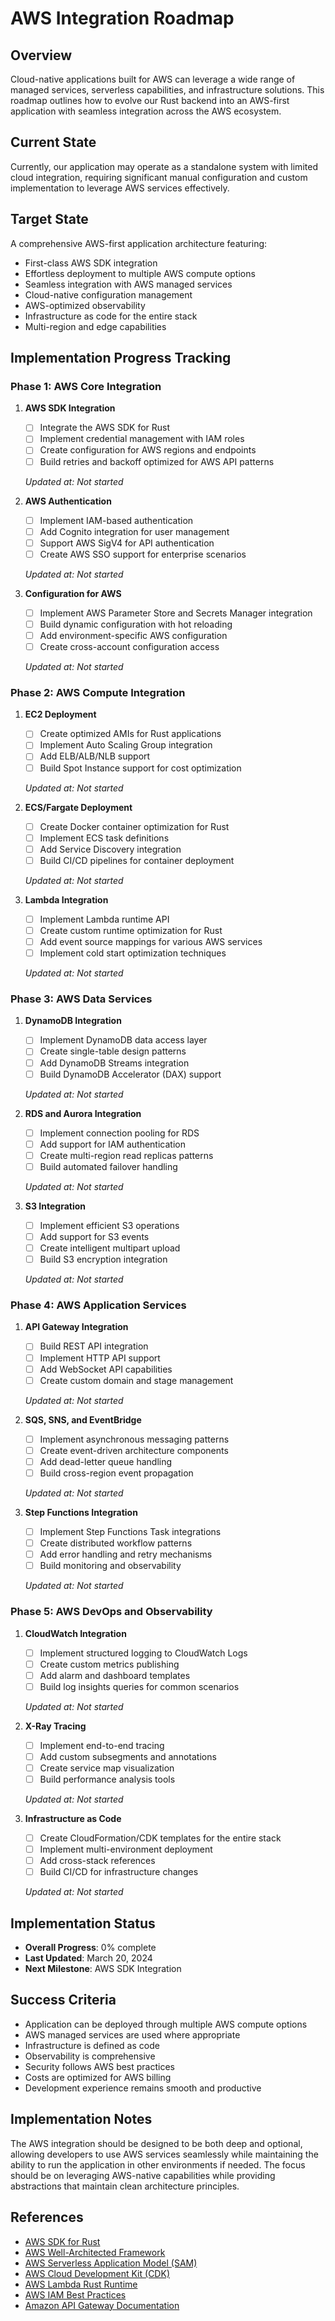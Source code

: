 # AWS Integration Roadmap

## Overview
Cloud-native applications built for AWS can leverage a wide range of managed services, serverless capabilities, and infrastructure solutions. This roadmap outlines how to evolve our Rust backend into an AWS-first application with seamless integration across the AWS ecosystem.

## Current State
Currently, our application may operate as a standalone system with limited cloud integration, requiring significant manual configuration and custom implementation to leverage AWS services effectively.

## Target State
A comprehensive AWS-first application architecture featuring:
- First-class AWS SDK integration
- Effortless deployment to multiple AWS compute options
- Seamless integration with AWS managed services
- Cloud-native configuration management
- AWS-optimized observability
- Infrastructure as code for the entire stack
- Multi-region and edge capabilities

## Implementation Progress Tracking

### Phase 1: AWS Core Integration
1. **AWS SDK Integration**
   - [ ] Integrate the AWS SDK for Rust
   - [ ] Implement credential management with IAM roles
   - [ ] Create configuration for AWS regions and endpoints
   - [ ] Build retries and backoff optimized for AWS API patterns
   
   *Updated at: Not started*

2. **AWS Authentication**
   - [ ] Implement IAM-based authentication
   - [ ] Add Cognito integration for user management
   - [ ] Support AWS SigV4 for API authentication
   - [ ] Create AWS SSO support for enterprise scenarios
   
   *Updated at: Not started*

3. **Configuration for AWS**
   - [ ] Implement AWS Parameter Store and Secrets Manager integration
   - [ ] Build dynamic configuration with hot reloading
   - [ ] Add environment-specific AWS configuration
   - [ ] Create cross-account configuration access
   
   *Updated at: Not started*

### Phase 2: AWS Compute Integration
1. **EC2 Deployment**
   - [ ] Create optimized AMIs for Rust applications
   - [ ] Implement Auto Scaling Group integration
   - [ ] Add ELB/ALB/NLB support
   - [ ] Build Spot Instance support for cost optimization
   
   *Updated at: Not started*

2. **ECS/Fargate Deployment**
   - [ ] Create Docker container optimization for Rust
   - [ ] Implement ECS task definitions
   - [ ] Add Service Discovery integration
   - [ ] Build CI/CD pipelines for container deployment
   
   *Updated at: Not started*

3. **Lambda Integration**
   - [ ] Implement Lambda runtime API
   - [ ] Create custom runtime optimization for Rust
   - [ ] Add event source mappings for various AWS services
   - [ ] Implement cold start optimization techniques
   
   *Updated at: Not started*

### Phase 3: AWS Data Services
1. **DynamoDB Integration**
   - [ ] Implement DynamoDB data access layer
   - [ ] Create single-table design patterns
   - [ ] Add DynamoDB Streams integration
   - [ ] Build DynamoDB Accelerator (DAX) support
   
   *Updated at: Not started*

2. **RDS and Aurora Integration**
   - [ ] Implement connection pooling for RDS
   - [ ] Add support for IAM authentication
   - [ ] Create multi-region read replicas patterns
   - [ ] Build automated failover handling
   
   *Updated at: Not started*

3. **S3 Integration**
   - [ ] Implement efficient S3 operations
   - [ ] Add support for S3 events
   - [ ] Create intelligent multipart upload
   - [ ] Build S3 encryption integration
   
   *Updated at: Not started*

### Phase 4: AWS Application Services
1. **API Gateway Integration**
   - [ ] Build REST API integration
   - [ ] Implement HTTP API support
   - [ ] Add WebSocket API capabilities
   - [ ] Create custom domain and stage management
   
   *Updated at: Not started*

2. **SQS, SNS, and EventBridge**
   - [ ] Implement asynchronous messaging patterns
   - [ ] Create event-driven architecture components
   - [ ] Add dead-letter queue handling
   - [ ] Build cross-region event propagation
   
   *Updated at: Not started*

3. **Step Functions Integration**
   - [ ] Implement Step Functions Task integrations
   - [ ] Create distributed workflow patterns
   - [ ] Add error handling and retry mechanisms
   - [ ] Build monitoring and observability
   
   *Updated at: Not started*

### Phase 5: AWS DevOps and Observability
1. **CloudWatch Integration**
   - [ ] Implement structured logging to CloudWatch Logs
   - [ ] Create custom metrics publishing
   - [ ] Add alarm and dashboard templates
   - [ ] Build log insights queries for common scenarios
   
   *Updated at: Not started*

2. **X-Ray Tracing**
   - [ ] Implement end-to-end tracing
   - [ ] Add custom subsegments and annotations
   - [ ] Create service map visualization
   - [ ] Build performance analysis tools
   
   *Updated at: Not started*

3. **Infrastructure as Code**
   - [ ] Create CloudFormation/CDK templates for the entire stack
   - [ ] Implement multi-environment deployment
   - [ ] Add cross-stack references
   - [ ] Build CI/CD for infrastructure changes
   
   *Updated at: Not started*

## Implementation Status
- **Overall Progress**: 0% complete
- **Last Updated**: March 20, 2024
- **Next Milestone**: AWS SDK Integration

## Success Criteria
- Application can be deployed through multiple AWS compute options
- AWS managed services are used where appropriate
- Infrastructure is defined as code
- Observability is comprehensive
- Security follows AWS best practices
- Costs are optimized for AWS billing
- Development experience remains smooth and productive

## Implementation Notes
The AWS integration should be designed to be both deep and optional, allowing developers to use AWS services seamlessly while maintaining the ability to run the application in other environments if needed. The focus should be on leveraging AWS-native capabilities while providing abstractions that maintain clean architecture principles.

## References
- [AWS SDK for Rust](https://github.com/awslabs/aws-sdk-rust)
- [AWS Well-Architected Framework](https://aws.amazon.com/architecture/well-architected/)
- [AWS Serverless Application Model (SAM)](https://aws.amazon.com/serverless/sam/)
- [AWS Cloud Development Kit (CDK)](https://aws.amazon.com/cdk/)
- [AWS Lambda Rust Runtime](https://github.com/awslabs/aws-lambda-rust-runtime)
- [AWS IAM Best Practices](https://docs.aws.amazon.com/IAM/latest/UserGuide/best-practices.html)
- [Amazon API Gateway Documentation](https://docs.aws.amazon.com/apigateway/) 